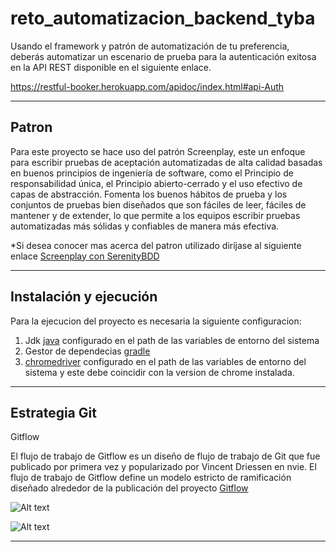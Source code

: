 # reto_automatizacion_backend_tyba
Usando el framework y patrón de automatización de tu preferencia, deberás automatizar un escenario de prueba para la autenticación exitosa en la API REST disponible en el siguiente enlace.

https://restful-booker.herokuapp.com/apidoc/index.html#api-Auth

---

## Patron 

Para este proyecto se hace uso del patrón Screenplay, este un enfoque para escribir pruebas de aceptación automatizadas de alta calidad basadas en buenos principios de ingeniería de software, como el Principio de responsabilidad única, el Principio abierto-cerrado y el uso efectivo de capas de abstracción. Fomenta los buenos hábitos de prueba y los conjuntos de pruebas bien diseñados que son fáciles de leer, fáciles de mantener y de extender, lo que permite a los equipos escribir pruebas automatizadas más sólidas y confiables de manera más efectiva.


*Si desea conocer mas acerca del patron utilizado diríjase al siguiente enlace [Screenplay con SerenityBDD][screenplay]

---

## Instalación y ejecución 

Para la ejecucion del proyecto es necesaria la siguiente configuracion:

1.	Jdk [java](https://www.java.com/es/download/) configurado en el path de las variables de entorno del sistema
2.	Gestor de dependecias [gradle](https://gradle.org/install/)
3.	[chromedriver](https://chromedriver.chromium.org/downloads) configurado en el path de las variables de entorno del sistema y este debe coincidir con la version de chrome instalada.

 

---

## Estrategia Git

Gitflow 

El flujo de trabajo de Gitflow es un diseño de flujo de trabajo de Git que fue publicado por primera vez y popularizado por Vincent Driessen en nvie. El flujo de trabajo de Gitflow define un modelo estricto de ramificación diseñado alrededor de la publicación del proyecto 
[Gitflow][gitflow]

![Alt text](https://wac-cdn.atlassian.com/dam/jcr:a9cea7b7-23c3-41a7-a4e0-affa053d9ea7/04%20)


![Alt text](https://danielkummer.github.io/git-flow-cheatsheet/img/git-flow-commands.png)


- - -
[url_base]: https://operation-management-app.dev.rappi.com
[screenplay]: https://serenity-bdd.github.io/theserenitybook/latest/serenity-screenplay.html
[gitflow]: https://operation-management-app.dev.rappi.com
